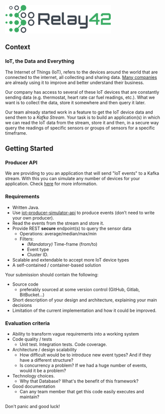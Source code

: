 ![Relay42 logo](../docs/wiki/images/relay42.png "Relay42")

## Context

### IoT, the Data and Everything

The Internet of Things (IoT), refers to the devices around the world that are connected to the internet, all collecting and sharing data. [Many companies](https://www.zdnet.com/article/ten-examples-of-iot-and-big-data-working-well-together/) are already using it to improve and better understand their business.

Our company has access to several of these IoT devices that are constantly sending data (e.g. thermostat, heart rate car fuel readings, etc.). What we want is to collect the data, store it somewhere and then query it later.

Our team already started work in a feature to get the IoT device data and send them to a _Kafka Stream_. Your task is to build an application(s) in which we can read the IoT data from the
stream, store it and then, in a secure way query the readings of specific sensors or groups of sensors for a specific timeframe.

## Getting Started

### Producer API

We are providing to you an application that will send "IoT events" to a Kafka stream. With this you can simulate any number of devices for your application.
Check [here](../README.md) for more information.

### Requirements

- Written Java.
- Use [iot-producer-simulator-api](https://github.com/flaviosolci/iot-producer-simulator-api) to produce events (don’t need to write your own producer).
- Read the events from the stream and store it.
- Provide REST **secure** endpoint(s) to query the sensor data
    - Operations: average/median/max/min
    - Filters:
        - _(Mandatory)_ Time-frame (from/to)
        - Event type
        - Cluster ID.
- Scalable and extendable to accept more IoT device types
- A self-contained / container-based solution

Your submission should contain the following:

- Source code
    - preferably sourced at some version control (GitHub, Gitlab, BitBucket...)
- Short description of your design and architecture, explaining your main decisions 
- Limitation of the current implementation and how it could be improved.

### Evaluation criteria

- Ability to transform vague requirements into a working system
- Code quality / tests
    - Unit test. Integration tests. Code coverage.
- Architecture / design scalability
    - How difficult would be to introduce new event types? And if they have a different structure?
    - Is concurrency a problem? If we had a huge number of events, would it be a problem?
- Technology choices.
    - Why that Database? What's the benefit of this framework?
- Good documentation
    - Can any team member that get this code easily executes and maintain?

Don't panic and good luck!
